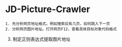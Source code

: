 # JD-Picture-Crawler
	1. 先分析网页地址格式。例如搜索后有几页，如何跳入下一页
	2. 分析网页图片地址。打开网页F12，查看具体目标对象代码格式
  3. 制定正则表达式提取图片地址
